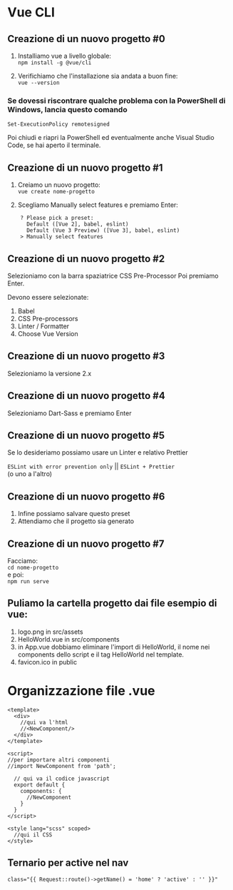 # Vue CLI

## Creazione di un nuovo progetto #0

1. Installiamo vue a livello globale: <br>
``` npm install -g @vue/cli ```

2. Verifichiamo che l'installazione sia andata a buon fine: <br>
``` vue --version ```

### Se dovessi riscontrare qualche problema con la PowerShell di Windows, lancia questo comando

``` Set-ExecutionPolicy remotesigned ```

Poi chiudi e riapri la PowerShell ed eventualmente
anche Visual Studio Code, se hai aperto il terminale.

## Creazione di un nuovo progetto #1

1. Creiamo un nuovo progetto: <br>
``` vue create nome-progetto ```

2. Scegliamo Manually select features e premiamo Enter: <br>
```
    ? Please pick a preset:
      Default ([Vue 2], babel, eslint)
      Default (Vue 3 Preview) ([Vue 3], babel, eslint)
    > Manually select features
```
## Creazione di un nuovo progetto #2

Selezioniamo con la barra spaziatrice CSS Pre-Processor
Poi premiamo Enter.

Devono essere selezionate: 
1. Babel
2. CSS Pre-processors
3. Linter / Formatter
4. Choose Vue Version

## Creazione di un nuovo progetto #3

Selezioniamo la versione 2.x

## Creazione di un nuovo progetto #4

Selezioniamo Dart-Sass e premiamo Enter

## Creazione di un nuovo progetto #5

Se lo desideriamo possiamo usare un Linter e relativo Prettier

``` ESLint with error prevention only ``` ||  ```ESLint + Prettier```
<br>(o uno a l'altro)

## Creazione di un nuovo progetto #6

1. Infine possiamo salvare questo preset
2. Attendiamo che il progetto sia generato

## Creazione di un nuovo progetto #7

Facciamo: <br>
```cd nome-progetto```
<br>e poi: <br>
```npm run serve```

## Puliamo la cartella progetto dai file esempio di vue:

1. logo.png in src/assets
2. HelloWorld.vue in src/components
3. in App.vue dobbiamo eliminare l'import di HelloWorld, il nome nei components dello script e il tag HelloWorld nel template.
4. favicon.ico in public

# Organizzazione file .vue

```vue
<template>
  <div>
    //qui va l'html
    //<NewComponent/>
  </div>
</template>

<script>
//per importare altri componenti
//import NewComponent from 'path';

  // qui va il codice javascript
  export default {
    components: {
      //NewComponent
    }
  }
</script>

<style lang="scss" scoped>
  //qui il CSS
</style>
```

## Ternario per active nel nav

```class="{{ Request::route()->getName() = 'home' ? 'active' : '' }}"```




